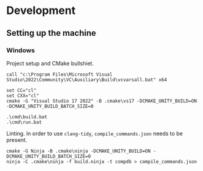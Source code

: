 # Development

## Setting up the machine

### Windows

Project setup and CMake bullshiet.

```
call "c:\Program Files\Microsoft Visual Studio\2022\Community\VC\Auxiliary\Build\vcvarsall.bat" x64

set CC="cl"
set CXX="cl"
cmake -G "Visual Studio 17 2022" -B .cmake\vs17 -DCMAKE_UNITY_BUILD=ON -DCMAKE_UNITY_BUILD_BATCH_SIZE=0

.\cmd\build.bat
.\cmd\run.bat
```

Linting. In order to use `clang-tidy`, `compile_commands.json` needs to be present.

```
cmake -G Ninja -B .cmake\ninja -DCMAKE_UNITY_BUILD=ON -DCMAKE_UNITY_BUILD_BATCH_SIZE=0
ninja -C .cmake\ninja -f build.ninja -t compdb > compile_commands.json
```
